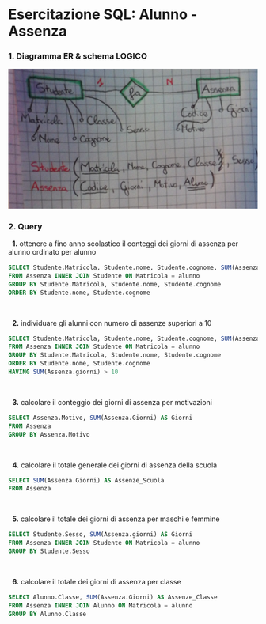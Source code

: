 # Esercitazione SQL: Alunno - Assenza

### 1. Diagramma ER & schema LOGICO
![Diagramma ER](./er.jpg) 

### 2. Query
&nbsp; **1.** ottenere a fino anno scolastico il conteggi dei giorni di assenza per alunno ordinato per alunno
```SQL
SELECT Studente.Matricola, Studente.nome, Studente.cognome, SUM(Assenza.giorni) AS Giorni
FROM Assenza INNER JOIN Studente ON Matricola = alunno
GROUP BY Studente.Matricola, Studente.nome, Studente.cognome
ORDER BY Studente.nome, Studente.cognome
```

<br>

&nbsp; **2.** individuare gli alunni con numero di assenze superiori a 10
```SQL
SELECT Studente.Matricola, Studente.nome, Studente.cognome, SUM(Assenza.giorni) AS Giorni
FROM Assenza INNER JOIN Studente ON Matricola = alunno
GROUP BY Studente.Matricola, Studente.nome, Studente.cognome
ORDER BY Studente.nome, Studente.cognome
HAVING SUM(Assenza.giorni) > 10
```

<br>

&nbsp; **3.** calcolare il conteggio dei giorni di assenza per motivazioni
```SQL
SELECT Assenza.Motivo, SUM(Assenza.Giorni) AS Giorni
FROM Assenza
GROUP BY Assenza.Motivo
```

<br>

&nbsp; **4.** calcolare il totale generale dei giorni di assenza della scuola
```SQL
SELECT SUM(Assenza.Giorni) AS Assenze_Scuola
FROM Assenza
```

<br>

&nbsp; **5.** calcolare il totale dei giorni di assenza per maschi e femmine

```SQL
SELECT Studente.Sesso, SUM(Assenza.giorni) AS Giorni
FROM Assenza INNER JOIN Studente ON Matricola = alunno
GROUP BY Studente.Sesso
```

<br>

&nbsp; **6.** calcolare il totale dei giorni di assenza per classe 
```SQL
SELECT Alunno.Classe, SUM(Assenza.Giorni) AS Assenze_Classe
FROM Assenza INNER JOIN Alunno ON Matricola = alunno
GROUP BY Alunno.Classe
```
